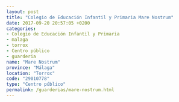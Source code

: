 ```yaml
---
layout: post
title: "Colegio de Educación Infantil y Primaria Mare Nostrum"
date: 2017-09-20 20:57:05 +0200
categories:
- Colegio de Educación Infantil y Primaria
- malaga
- torrox
- Centro público
- guarderia
name: "Mare Nostrum"
province: "Málaga"
location: "Torrox"
code: "29010778"
type: "Centro público"
permalink: /guarderias/mare-nostrum.html
---
```

